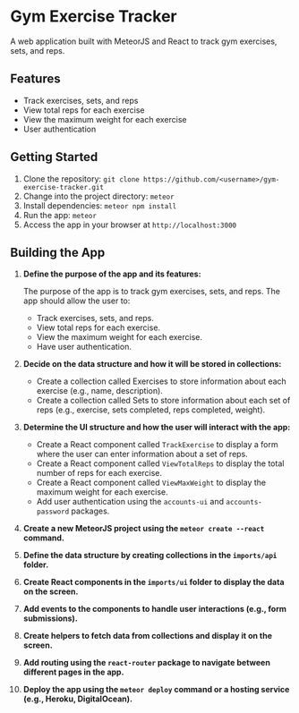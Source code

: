 # Gym Exercise Tracker

A web application built with MeteorJS and React to track gym exercises, sets, and reps.

## Features
- Track exercises, sets, and reps
- View total reps for each exercise
- View the maximum weight for each exercise
- User authentication

## Getting Started
1. Clone the repository: `git clone https://github.com/<username>/gym-exercise-tracker.git`
2. Change into the project directory: `meteor`
3. Install dependencies: `meteor npm install`
4. Run the app: `meteor`
5. Access the app in your browser at `http://localhost:3000`

## Building the App
1. **Define the purpose of the app and its features:**

   The purpose of the app is to track gym exercises, sets, and reps. The app should allow the user to:
   - Track exercises, sets, and reps.
   - View total reps for each exercise.
   - View the maximum weight for each exercise.
   - Have user authentication.

2. **Decide on the data structure and how it will be stored in collections:**

   - Create a collection called Exercises to store information about each exercise (e.g., name, description).
   - Create a collection called Sets to store information about each set of reps (e.g., exercise, sets completed, reps completed, weight).

3. **Determine the UI structure and how the user will interact with the app:**

   - Create a React component called `TrackExercise` to display a form where the user can enter information about a set of reps.
   - Create a React component called `ViewTotalReps` to display the total number of reps for each exercise.
   - Create a React component called `ViewMaxWeight` to display the maximum weight for each exercise.
   - Add user authentication using the `accounts-ui` and `accounts-password` packages.

4. **Create a new MeteorJS project using the `meteor create --react` command.**

5. **Define the data structure by creating collections in the `imports/api` folder.**

6. **Create React components in the `imports/ui` folder to display the data on the screen.**

7. **Add events to the components to handle user interactions (e.g., form submissions).**

8. **Create helpers to fetch data from collections and display it on the screen.**

9. **Add routing using the `react-router` package to navigate between different pages in the app.**

10. **Deploy the app using the `meteor deploy` command or a hosting service (e.g., Heroku, DigitalOcean).**
